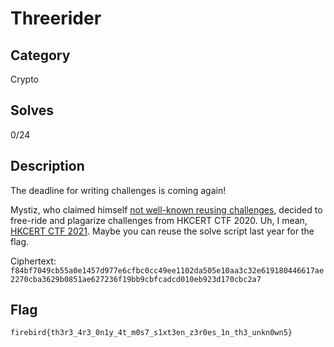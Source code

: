 Threerider
===

## Category

Crypto

## Solves

0/24

## Description

The deadline for writing challenges is coming again!

Mystiz, who claimed himself [not well-known reusing challenges](https://mystiz.hk/posts/2021-03-28-hkcert-ctf/#interesting-flag-submissions-osint-master), decided to free-ride and plagarize challenges from HKCERT CTF 2020. Uh, I mean, [HKCERT CTF 2021](https://mystiz.hk/posts/2021/2021-11-18-hkcert-ctf-2/#freerider--tenet-the-plagarism-crypto). Maybe you can reuse the solve script last year for the flag.

Ciphertext: `f84bf7049cb55a0e1457d977e6cfbc0cc49ee1102da505e10aa3c32e619180446617ae2270cba3629b0851ae627236f19bb9cbfcadcd010eb923d170cbc2a7`

## Flag

`firebird{th3r3_4r3_0n1y_4t_m0s7_s1xt3en_z3r0es_1n_th3_unkn0wn5}`

